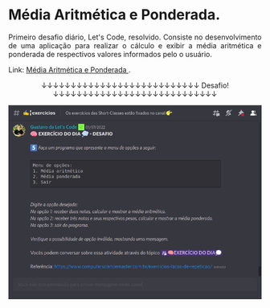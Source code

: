 # Média Aritmética e Ponderada.

<p style="text-align: justify">
    Primeiro desafio diário, Let's Code, resolvido. Consiste no desenvolvimento de uma aplicação para realizar o cálculo e exibir a média aritmética e ponderada de respectivos valores informados pelo o usuário.
</p>

<label>
    Link:
    <a href="https://pablofilipe.github.io/media_aritmetica_ponderada/menu.html" target="_blank">
        Média Aritmética e Ponderada
    </a>.
</label>

<p align="center" dir="auto">
    &darr;&darr;&darr;&darr;&darr;&darr;&darr;&darr;&darr;&darr;&darr;&darr;&darr;&darr;&darr;&darr;&darr;&darr;&darr;&darr;&darr;&darr;&darr;&darr;&darr;&darr;&darr; Desafio! &darr;&darr;&darr;&darr;&darr;&darr;&darr;&darr;&darr;&darr;&darr;&darr;&darr;&darr;&darr;&darr;&darr;&darr;&darr;&darr;&darr;&darr;&darr;&darr;&darr;&darr;&darr;&darr;
</p>

<div align="center" dir="auto">
    <img src="img/desafio_lets_code.png" alt="Desafio diário Let's Code">
</div>